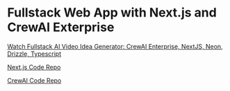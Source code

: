 # Fullstack Web App with Next.js and CrewAI Exterprise

[Watch Fullstack AI Video Idea Generator: CrewAI Enterprise, NextJS, Neon, Drizzle, Typescript](https://www.youtube.com/watch?v=JtEljsVY0iE)

[Next.js Code Repo](https://github.com/bhancockio/youtube-idea-generator-nextjs)

[CrewAI Code Repo](https://github.com/bhancockio/youtube-idea-generator-crew)